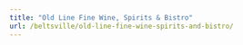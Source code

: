 ```yaml
---
title: "Old Line Fine Wine, Spirits & Bistro"
url: /beltsville/old-line-fine-wine-spirits-and-bistro/
---
```

